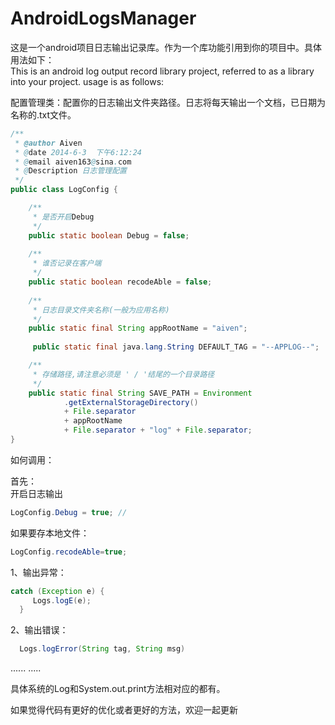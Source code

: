 # AndroidLogsManager


这是一个android项目日志输出记录库。作为一个库功能引用到你的项目中。具体用法如下：<br>
This is an android log output record library project,  referred to as a library into your project.
usage is as follows:<br>


配置管理类：配置你的日志输出文件夹路径。日志将每天输出一个文档，已日期为名称的.txt文件。

```Java
/**
 * @author Aiven
 * @date 2014-6-3  下午6:12:24
 * @email aiven163@sina.com
 * @Description 日志管理配置
 */
public class LogConfig {

	/**
	 * 是否开启Debug
	 */
	public static boolean Debug = false;
	
	/**
	 * 谁否记录在客户端
	 */
	public static boolean recodeAble = false;
	
	/**
	 * 日志目录文件夹名称(一般为应用名称)
	 */
	public static final String appRootName = "aiven";
	
	 public static final java.lang.String DEFAULT_TAG = "--APPLOG--";

	/**
	 * 存储路径,请注意必须是 ' / '结尾的一个目录路径
	 */
	public static final String SAVE_PATH = Environment
			.getExternalStorageDirectory()
			+ File.separator
			+ appRootName
			+ File.separator + "log" + File.separator;
}

```


如何调用：

首先：<br>
开启日志输出<br>

```Java
LogConfig.Debug = true; //
```

如果要存本地文件：
```Java
LogConfig.recodeAble=true;
```

1、输出异常：

 ```Java
 catch (Exception e) {
      Logs.logE(e);
   }
 ```
      
2、输出错误：
  ```Java
    Logs.logError(String tag, String msg)
  ```
......
.....

具体系统的Log和System.out.print方法相对应的都有。<br>

如果觉得代码有更好的优化或者更好的方法，欢迎一起更新
